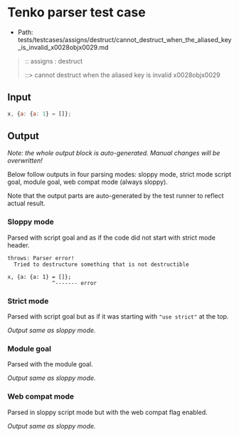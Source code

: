 # Tenko parser test case

- Path: tests/testcases/assigns/destruct/cannot_destruct_when_the_aliased_key_is_invalid_x0028objx0029.md

> :: assigns : destruct
>
> ::> cannot destruct when the aliased key is invalid x0028objx0029

## Input

`````js
x, {a: {a: 1} = []};
`````

## Output

_Note: the whole output block is auto-generated. Manual changes will be overwritten!_

Below follow outputs in four parsing modes: sloppy mode, strict mode script goal, module goal, web compat mode (always sloppy).

Note that the output parts are auto-generated by the test runner to reflect actual result.

### Sloppy mode

Parsed with script goal and as if the code did not start with strict mode header.

`````
throws: Parser error!
  Tried to destructure something that is not destructible

x, {a: {a: 1} = []};
              ^------- error
`````

### Strict mode

Parsed with script goal but as if it was starting with `"use strict"` at the top.

_Output same as sloppy mode._

### Module goal

Parsed with the module goal.

_Output same as sloppy mode._

### Web compat mode

Parsed in sloppy script mode but with the web compat flag enabled.

_Output same as sloppy mode._
